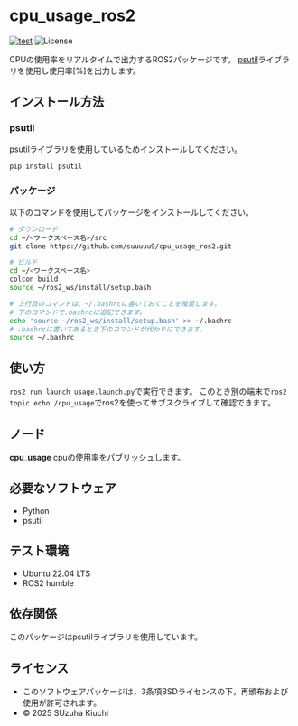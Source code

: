 # cpu_usage_ros2
[![test](https://github.com/suuuuu9/cpu_usage_ros2/actions/workflows/test.yml/badge.svg)](https://github.com/suuuuu9/cpu_usage_ros2/actions/workflows/test.yml)
![License](https://img.shields.io/github/license/suuuuu9/Data-Analytics)

CPUの使用率をリアルタイムで出力するROS2パッケージです。
[psutil](https://psutil.readthedocs.io/en/latest/)ライブラリを使用し使用率[%]を出力します。

## インストール方法
### psutil
psutilライブラリを使用しているためインストールしてください。
```bash
pip install psutil
```
### パッケージ
以下のコマンドを使用してパッケージをインストールしてください。
```bash
# ダウンロード
cd ~/<ワークスペース名>/src
git clone https://github.com/suuuuu9/cpu_usage_ros2.git

# ビルド
cd ~/<ワークスペース名>
colcon build
source ~/ros2_ws/install/setup.bash

# ３行目のコマンドは、~/.bashrcに書いておくことを推奨します。   
# 下のコマンドで.bashrcに追記できます。  
echo 'source ~/ros2_ws/install/setup.bash' >> ~/.bachrc
# .bashrcに書いてあるとき下のコマンドが代わりにできます。
source ~/.bashrc
```

## 使い方
```ros2 run launch usage.launch.py```で実行できます。
このとき別の端末で```ros2 topic echo /cpu_usage```でros2を使ってサブスクライブして確認できます。

## ノード
**cpu_usage**
cpuの使用率をパブリッシュします。

## 必要なソフトウェア
- Python
- psutil

## テスト環境
- Ubuntu 22.04 LTS
- ROS2 humble

## 依存関係
このパッケージはpsutilライブラリを使用しています。

## ライセンス
- このソフトウェアパッケージは，3条項BSDライセンスの下，再頒布および使用が許可されます。
- © 2025 SUzuha Kiuchi

